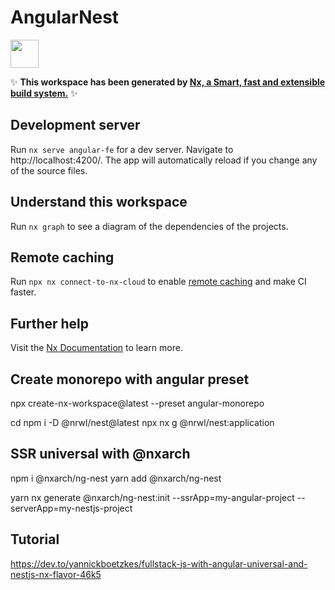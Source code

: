 # AngularNest

<a href="https://nx.dev" target="_blank" rel="noreferrer"><img src="https://raw.githubusercontent.com/nrwl/nx/master/images/nx-logo.png" width="45"></a>

✨ **This workspace has been generated by [Nx, a Smart, fast and extensible build system.](https://nx.dev)** ✨

## Development server

Run `nx serve angular-fe` for a dev server. Navigate to http://localhost:4200/. The app will automatically reload if you change any of the source files.

## Understand this workspace

Run `nx graph` to see a diagram of the dependencies of the projects.

## Remote caching

Run `npx nx connect-to-nx-cloud` to enable [remote caching](https://nx.app) and make CI faster.

## Further help

Visit the [Nx Documentation](https://nx.dev) to learn more.

## Create monorepo with angular preset

npx create-nx-workspace@latest --preset angular-monorepo

cd <workspace name>
npm i -D @nrwl/nest@latest
npx nx g @nrwl/nest:application

## SSR universal with @nxarch

npm i @nxarch/ng-nest
yarn add @nxarch/ng-nest

yarn nx generate @nxarch/ng-nest:init --ssrApp=my-angular-project --serverApp=my-nestjs-project

## Tutorial

https://dev.to/yannickboetzkes/fullstack-js-with-angular-universal-and-nestjs-nx-flavor-46k5

